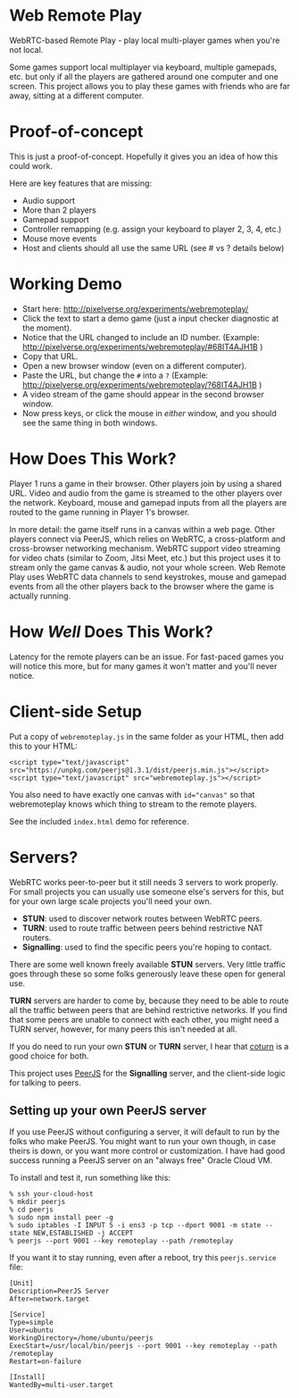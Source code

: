 # Web Remote Play

WebRTC-based Remote Play - play local multi-player games when you're not local.

Some games support local multiplayer via keyboard, multiple gamepads, etc. but only if all the players are gathered around one computer and one screen. This project allows you to play these games with friends who are far away, sitting at a different computer.

# Proof-of-concept

This is just a proof-of-concept. Hopefully it gives you an idea of how this could work.

Here are key features that are missing:
- Audio support
- More than 2 players
- Gamepad support
- Controller remapping (e.g. assign your keyboard to player 2, 3, 4, etc.)
- Mouse move events
- Host and clients should all use the same URL (see # vs ? details below)

# Working Demo

- Start here: http://pixelverse.org/experiments/webremoteplay/
- Click the text to start a demo game (just a input checker diagnostic at the moment).
- Notice that the URL changed to include an ID number. (Example: http://pixelverse.org/experiments/webremoteplay/#68IT4AJH1B )
- Copy that URL.
- Open a new browser window (even on a different computer).
- Paste the URL, but change the `#` into a `?` (Example: http://pixelverse.org/experiments/webremoteplay/?68IT4AJH1B )
- A video stream of the game should appear in the second browser window.
- Now press keys, or click the mouse in *either* window, and you should see the same thing in both windows.

# How Does This Work?

Player 1 runs a game in their browser. Other players join by using a shared URL. Video and audio from the game is streamed to the other players over the network. Keyboard, mouse and gamepad inputs from all the players are routed to the game running in Player 1's browser.

In more detail: the game itself runs in a canvas within a web page. Other players connect via PeerJS, which relies on WebRTC, a cross-platform and cross-browser networking mechanism. WebRTC support video streaming for video chats (similar to Zoom, Jitsi Meet, etc.) but this project uses it to stream only the game canvas & audio, not your whole screen. Web Remote Play uses WebRTC data channels to send keystrokes, mouse and gamepad events from all the other players back to the browser where the game is actually running.

# How *Well* Does This Work?

Latency for the remote players can be an issue. For fast-paced games you will notice this more, but for many games it won't matter and you'll never notice.

# Client-side Setup

Put a copy of `webremoteplay.js` in the same folder as your HTML, then add this to your HTML:
```
<script type="text/javascript" src="https://unpkg.com/peerjs@1.3.1/dist/peerjs.min.js"></script>
<script type="text/javascript" src="webremoteplay.js"></script>
```

You also need to have exactly one canvas with `id="canvas"` so that webremoteplay knows which thing to stream to the remote players.

See the included `index.html` demo for reference.

# Servers?

WebRTC works peer-to-peer but it still needs 3 servers to work properly. For small projects you can usually use someone else's servers for this, but for your own large scale projects you'll need your own.

- **STUN**: used to discover network routes between WebRTC peers.
- **TURN**: used to route traffic between peers behind restrictive NAT routers.
- **Signalling**: used to find the specific peers you're hoping to contact.

There are some well known freely available **STUN** servers. Very little traffic goes through these so some folks generously leave these open for general use.

**TURN** servers are harder to come by, because they need to be able to route all the traffic between peers that are behind restrictive networks. If you find that some peers are unable to connect with each other, you might need a TURN server, however, for many peers this isn't needed at all.

If you do need to run your own **STUN** or **TURN** server, I hear that [coturn](https://github.com/coturn/coturn) is a good choice for both.

This project uses [PeerJS](https://peerjs.com) for the **Signalling** server, and the client-side logic for talking to peers.

## Setting up your own PeerJS server

If you use PeerJS without configuring a server, it will default to run by the folks who make PeerJS. You might want to run your own though, in case theirs is down, or you want more control or customization. I have had good success running a PeerJS server on an "always free" Oracle Cloud VM.

To install and test it, run something like this:
```
% ssh your-cloud-host
% mkdir peerjs
% cd peerjs
% sudo npm install peer -g
% sudo iptables -I INPUT 5 -i ens3 -p tcp --dport 9001 -m state --state NEW,ESTABLISHED -j ACCEPT
% peerjs --port 9001 --key remoteplay --path /remoteplay
```

If you want it to stay running, even after a reboot, try this `peerjs.service` file:
```
[Unit]
Description=PeerJS Server
After=network.target

[Service]
Type=simple
User=ubuntu
WorkingDirectory=/home/ubuntu/peerjs
ExecStart=/usr/local/bin/peerjs --port 9001 --key remoteplay --path /remoteplay
Restart=on-failure

[Install]
WantedBy=multi-user.target
```
